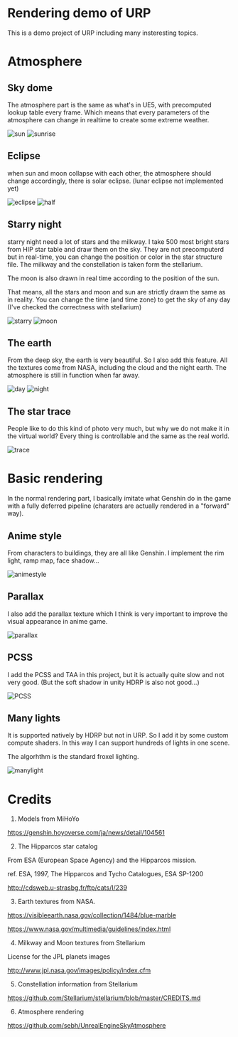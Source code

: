 # Rendering demo of URP

This is a demo project of URP including many insteresting topics.

# Atmosphere

## Sky dome

The atmosphere part is the same as what's in UE5, with precomputed lookup table every frame. Which means that every parameters of the atmosphere can change in realtime to create some extreme weather.

![sun](img/sun.png)
![sunrise](img/sunrise.png)

## Eclipse

when sun and moon collapse with each other, the atmosphere should change accordingly, there is solar eclipse. (lunar eclipse not implemented yet)

![eclipse](<img/sun(eclipse).png>)
![half](<img/sun(half).png>)

## Starry night

starry night need a lot of stars and the milkway. I take 500 most bright stars from HIP star table and draw them on the sky. They are not precomputerd but in real-time, you can change the position or color in the star structure file. The milkway and the constellation is taken form the stellarium.

The moon is also drawn in real time according to the position of the sun.

That means, all the stars and moon and sun are strictly drawn the same as in reality. You can change the time (and time zone) to get the sky of any day (I've checked the correctness with stellarium)

![starry](img/starry.png)
![moon](img/moon.png)

## The earth

From the deep sky, the earth is very beautiful. So I also add this feature. All the textures come from NASA, including the cloud and the night earth. The atmosphere is still in function when far away.

![day](img/day.png)
![night](img/night.png)

## The star trace

People like to do this kind of photo very much, but why we do not make it in the virtual world? Every thing is controllable and the same as the real world.

![trace](img/trace.png)

# Basic rendering

In the normal rendering part, I basically imitate what Genshin do in the game with a fully deferred pipeline (charaters are actually rendered in a "forward" way).

## Anime style

From characters to buildings, they are all like Genshin. I implement the rim light, ramp map, face shadow...

![animestyle](img/animestyle.png)

## Parallax

I also add the parallax texture which I think is very important to improve the visual appearance in anime game.

![parallax](img/parallax.png)

## PCSS

I add the PCSS and TAA in this project, but it is actually quite slow and not very good. (But the soft shadow in unity HDRP is also not good...)

![PCSS](img/PCSS.png)

## Many lights

It is supported natively by HDRP but not in URP. So I add it by some custom compute shaders. In this way I can support hundreds of lights in one scene.

The algorhthm is the standard froxel lighting.

![manylight](img/manylight.png)

# Credits

1. Models from MiHoYo

https://genshin.hoyoverse.com/ja/news/detail/104561

2. The Hipparcos star catalog

From ESA (European Space Agency) and the Hipparcos mission.

ref. ESA, 1997, The Hipparcos and Tycho Catalogues, ESA SP-1200

http://cdsweb.u-strasbg.fr/ftp/cats/I/239

3. Earth textures from NASA.

https://visibleearth.nasa.gov/collection/1484/blue-marble

https://www.nasa.gov/multimedia/guidelines/index.html

4. Milkway and Moon textures from Stellarium

License for the JPL planets images

http://www.jpl.nasa.gov/images/policy/index.cfm

5. Constellation information from Stellarium

https://github.com/Stellarium/stellarium/blob/master/CREDITS.md

6. Atmosphere rendering

https://github.com/sebh/UnrealEngineSkyAtmosphere
